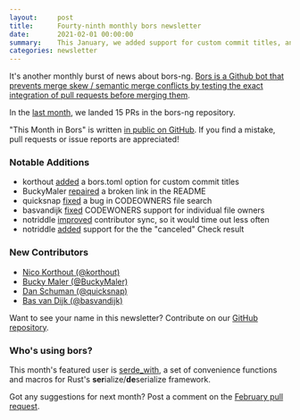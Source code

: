 ```yaml
---
layout:     post
title:      Fourty-ninth monthly bors newsletter
date:       2021-02-01 00:00:00
summary:    This January, we added support for custom commit titles, and fixed a few CODEWONERS bugs
categories: newsletter
---
```


It's another monthly burst of news about bors-ng. [Bors is a Github bot that prevents merge skew / semantic merge conflicts by testing the exact integration of pull requests before merging them](https://juliahub.com/ui/Packages/DynamicPPL/2PWyN/0.10.5).

In the [last month](https://github.com/bors-ng/bors-ng/pulls?utf8=%E2%9C%93&q=is%3Apr%20is%3Amerged%20closed%3A2021-01-01..2021-01-31),
we landed 15 PRs in the bors-ng repository.

"This Month in Bors" is written [in public on GitHub][GitHub for TMiB].
If you find a mistake, pull requests or issue reports are appreciated!

[GitHub for TMiB]: https://github.com/bors-ng/bors-ng.github.io


### Notable Additions

* korthout [added](https://github.com/bors-ng/bors-ng/pull/1040) a bors.toml option for custom commit titles
* BuckyMaler [repaired](https://github.com/bors-ng/bors-ng/pull/1118) a broken link in the README
* quicksnap [fixed](https://github.com/bors-ng/bors-ng/pull/1128) a bug in CODEOWNERS file search
* basvandijk [fixed](https://github.com/bors-ng/bors-ng/pull/1131) CODEWONERS support for individual file owners
* notriddle [improved](https://github.com/bors-ng/bors-ng/pull/1133) contributor sync, so it would time out less often
* notriddle [added](https://github.com/bors-ng/bors-ng/pull/1136) support for the the "canceled" Check result


### New Contributors

* [Nico Korthout (@korthout)](https://github.com/korthout)
* [Bucky Maler (@BuckyMaler)](https://github.com/BuckyMaler)
* [Dan Schuman (@quicksnap)](https://github.com/quicksnap)
* [Bas van Dijk (@basvandijk)](https://github.com/basvandijk)

Want to see your name in this newsletter? Contribute on our [GitHub repository](https://github.com/bors-ng/bors-ng).


### Who's using bors?

This month's featured user is [serde_with](https://github.com/jonasbb/serde_with), a set of convenience functions and macros for Rust's <b>ser</b>ialize/<b>de</b>serialize framework.

Got any suggestions for next month?
Post a comment on the [February pull request](https://github.com/bors-ng/bors-ng.github.io/pull/128).
